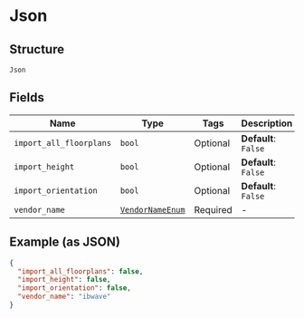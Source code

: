 
# Json

## Structure

`Json`

## Fields

| Name | Type | Tags | Description |
|  --- | --- | --- | --- |
| `import_all_floorplans` | `bool` | Optional | **Default**: `False` |
| `import_height` | `bool` | Optional | **Default**: `False` |
| `import_orientation` | `bool` | Optional | **Default**: `False` |
| `vendor_name` | [`VendorNameEnum`](../../doc/models/vendor-name-enum.md) | Required | - |

## Example (as JSON)

```json
{
  "import_all_floorplans": false,
  "import_height": false,
  "import_orientation": false,
  "vendor_name": "ibwave"
}
```

